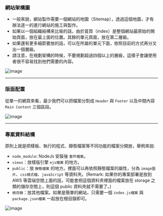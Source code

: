 ### 網站架構圖

* 一般來說，網站製作需要一個網站的地圖（Sitemap），透過這個地圖，才有辦法逐一的進行網站的施工與製作。
* 如果以一個組織結構來比喻的話，由於首頁（index）是整個網站最原始的開始頁面，放在最上面的位置。其餘的單元頁面，放在第二層級。
* 如果還有更多細節要放的話，可以在所屬的單元下面，依照目前的方式再分叉出一個層級。
* 請注意，在規劃架構的時候，不要規劃超過四個以上的層級，這樣子會讓使用者很不容易找到他們需要的內容。

![image](https://miro.medium.com/max/502/0*GRGRwzG-krvCzxLL.jpg)

---

### 版面配置
從單一的網頁來看，最少我們可以把檔案分割成 `Header` 與 `Footer` 以及中間內容 `Main Content` 三個區段。

![image](https://miro.medium.com/max/1080/0*xhiOVXEugi1b2qNV.jpg)

---

### 專案資料結構
原則上就是把樣板、執行的程式、靜態檔案等不同功能的檔案分開放，舉例來說:

* `node_module`: NodeJs 安裝後 `套件檔案`。
* `views`：放樣版引擎 `ejs檔案` 的地方。
* `public`：放 `靜態檔案` 的地方。裡面可以再依照靜態檔案的屬性，分為 `image圖片`、`css樣式檔`、`javaScript` 等資料夾。(Remark: 如果你的專案部署是放到 AWS 等雲端空間上面的話，可能會把這個資料夾裡面的檔案放在 storage 之類的儲存空間上，則這個 public 資料夾就不需要了。)
* `根目錄`：放其他檔案。如果是簡單的網站，只需要一個 `index.js檔案` 與 `package.json檔案` 一起放在根目錄即可。

![image](https://miro.medium.com/max/705/0*17C814uhqVTKb1a1.jpg)
